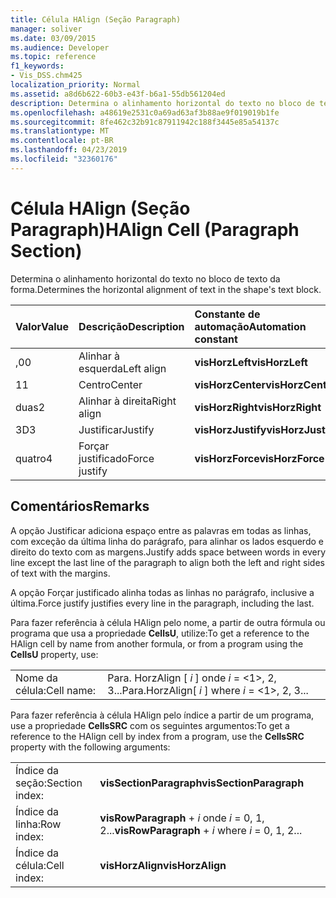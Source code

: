 ```yaml
---
title: Célula HAlign (Seção Paragraph)
manager: soliver
ms.date: 03/09/2015
ms.audience: Developer
ms.topic: reference
f1_keywords:
- Vis_DSS.chm425
localization_priority: Normal
ms.assetid: a8d6b622-60b3-e43f-b6a1-55db561204ed
description: Determina o alinhamento horizontal do texto no bloco de texto da forma.
ms.openlocfilehash: a48619e2531c0a69ad63af3b88ae9f019019b1fe
ms.sourcegitcommit: 8fe462c32b91c87911942c188f3445e85a54137c
ms.translationtype: MT
ms.contentlocale: pt-BR
ms.lasthandoff: 04/23/2019
ms.locfileid: "32360176"
---
```

# <a name="halign-cell-paragraph-section"></a><span data-ttu-id="30966-103">Célula HAlign (Seção Paragraph)</span><span class="sxs-lookup"><span data-stu-id="30966-103">HAlign Cell (Paragraph Section)</span></span>

<span data-ttu-id="30966-104">Determina o alinhamento horizontal do texto no bloco de texto da forma.</span><span class="sxs-lookup"><span data-stu-id="30966-104">Determines the horizontal alignment of text in the shape's text block.</span></span>
  
|<span data-ttu-id="30966-105">**Valor**</span><span class="sxs-lookup"><span data-stu-id="30966-105">**Value**</span></span>|<span data-ttu-id="30966-106">**Descrição**</span><span class="sxs-lookup"><span data-stu-id="30966-106">**Description**</span></span>|<span data-ttu-id="30966-107">**Constante de automação**</span><span class="sxs-lookup"><span data-stu-id="30966-107">**Automation constant**</span></span>|
|:-----|:-----|:-----|
| <span data-ttu-id="30966-108">,0</span><span class="sxs-lookup"><span data-stu-id="30966-108">0</span></span>  <br/> | <span data-ttu-id="30966-109">Alinhar à esquerda</span><span class="sxs-lookup"><span data-stu-id="30966-109">Left align</span></span>  <br/> |<span data-ttu-id="30966-110">**visHorzLeft**</span><span class="sxs-lookup"><span data-stu-id="30966-110">**visHorzLeft**</span></span> <br/> |
| <span data-ttu-id="30966-111">1</span><span class="sxs-lookup"><span data-stu-id="30966-111">1</span></span>  <br/> | <span data-ttu-id="30966-112">Centro</span><span class="sxs-lookup"><span data-stu-id="30966-112">Center</span></span>  <br/> |<span data-ttu-id="30966-113">**visHorzCenter**</span><span class="sxs-lookup"><span data-stu-id="30966-113">**visHorzCenter**</span></span> <br/> |
| <span data-ttu-id="30966-114">duas</span><span class="sxs-lookup"><span data-stu-id="30966-114">2</span></span>  <br/> | <span data-ttu-id="30966-115">Alinhar à direita</span><span class="sxs-lookup"><span data-stu-id="30966-115">Right align</span></span>  <br/> |<span data-ttu-id="30966-116">**visHorzRight**</span><span class="sxs-lookup"><span data-stu-id="30966-116">**visHorzRight**</span></span> <br/> |
| <span data-ttu-id="30966-117">3D</span><span class="sxs-lookup"><span data-stu-id="30966-117">3</span></span>  <br/> | <span data-ttu-id="30966-118">Justificar</span><span class="sxs-lookup"><span data-stu-id="30966-118">Justify</span></span>  <br/> |<span data-ttu-id="30966-119">**visHorzJustify**</span><span class="sxs-lookup"><span data-stu-id="30966-119">**visHorzJustify**</span></span> <br/> |
| <span data-ttu-id="30966-120">quatro</span><span class="sxs-lookup"><span data-stu-id="30966-120">4</span></span>  <br/> | <span data-ttu-id="30966-121">Forçar justificado</span><span class="sxs-lookup"><span data-stu-id="30966-121">Force justify</span></span>  <br/> |<span data-ttu-id="30966-122">**visHorzForce**</span><span class="sxs-lookup"><span data-stu-id="30966-122">**visHorzForce**</span></span> <br/> |
   
## <a name="remarks"></a><span data-ttu-id="30966-123">Comentários</span><span class="sxs-lookup"><span data-stu-id="30966-123">Remarks</span></span>

<span data-ttu-id="30966-124">A opção Justificar adiciona espaço entre as palavras em todas as linhas, com exceção da última linha do parágrafo, para alinhar os lados esquerdo e direito do texto com as margens.</span><span class="sxs-lookup"><span data-stu-id="30966-124">Justify adds space between words in every line except the last line of the paragraph to align both the left and right sides of text with the margins.</span></span>
  
<span data-ttu-id="30966-125">A opção Forçar justificado alinha todas as linhas no parágrafo, inclusive a última.</span><span class="sxs-lookup"><span data-stu-id="30966-125">Force justify justifies every line in the paragraph, including the last.</span></span>
  
<span data-ttu-id="30966-126">Para fazer referência à célula HAlign pelo nome, a partir de outra fórmula ou programa que usa a propriedade **CellsU**, utilize:</span><span class="sxs-lookup"><span data-stu-id="30966-126">To get a reference to the HAlign cell by name from another formula, or from a program using the **CellsU** property, use:</span></span> 
  
|||
|:-----|:-----|
| <span data-ttu-id="30966-127">Nome da célula:</span><span class="sxs-lookup"><span data-stu-id="30966-127">Cell name:</span></span>  <br/> | <span data-ttu-id="30966-128">Para. HorzAlign [ *i* ] onde *i* = <1>, 2, 3...</span><span class="sxs-lookup"><span data-stu-id="30966-128">Para.HorzAlign[  *i*  ]            where  *i*  = <1>, 2, 3...</span></span>  <br/> |
   
<span data-ttu-id="30966-129">Para fazer referência à célula HAlign pelo índice a partir de um programa, use a propriedade **CellsSRC** com os seguintes argumentos:</span><span class="sxs-lookup"><span data-stu-id="30966-129">To get a reference to the HAlign cell by index from a program, use the **CellsSRC** property with the following arguments:</span></span> 
  
|||
|:-----|:-----|
| <span data-ttu-id="30966-130">Índice da seção:</span><span class="sxs-lookup"><span data-stu-id="30966-130">Section index:</span></span>  <br/> |<span data-ttu-id="30966-131">**visSectionParagraph**</span><span class="sxs-lookup"><span data-stu-id="30966-131">**visSectionParagraph**</span></span> <br/> |
| <span data-ttu-id="30966-132">Índice da linha:</span><span class="sxs-lookup"><span data-stu-id="30966-132">Row index:</span></span>  <br/> |<span data-ttu-id="30966-133">**visRowParagraph** +  *i* onde *i* = 0, 1, 2...</span><span class="sxs-lookup"><span data-stu-id="30966-133">**visRowParagraph** +  *i*            where  *i*  = 0, 1, 2...</span></span>  <br/> |
| <span data-ttu-id="30966-134">Índice da célula:</span><span class="sxs-lookup"><span data-stu-id="30966-134">Cell index:</span></span>  <br/> |<span data-ttu-id="30966-135">**visHorzAlign**</span><span class="sxs-lookup"><span data-stu-id="30966-135">**visHorzAlign**</span></span> <br/> |
   

